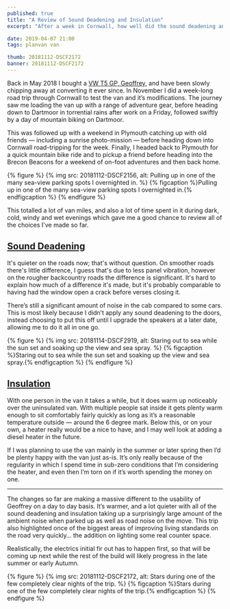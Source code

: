 ```yaml
---
published: true
title: "A Review of Sound Deadening and Insulation"
excerpt: "After a week in Cornwall, how well did the sound deadening and insulation perform? Did it help, or was it one big waste of time and money?"

date: 2019-04-07 21:00
tags: planvan van

thumb: 20181112-DSCF2172
banner: 20181112-DSCF2172
---
```


Back in May 2018 I bought a [VW T5 GP, Geoffrey](/notebook/2018/08/planvan), and have been slowly chipping away at converting it ever since. In November I did a week-long road trip through Cornwall to test the van and it’s modifications. The journey saw me loading the van up with a range of adventure gear, before heading down to Dartmoor in torrential rains after work on a Friday, followed swiftly by a day of mountain biking on Dartmoor.

This was followed up with a weekend in Plymouth catching up with old friends — including a sunrise photo-mission — before heading down into Cornwall road-tripping for the week. Finally, I headed back to Plymouth for a quick mountain bike ride and to pickup a friend before heading into the Brecon Beacons for a weekend of on-foot adventures and then back home.

{% figure %}
  {% img src: 20181112-DSCF2156, alt: Pulling up in one of the many sea-view parking spots I overnighted in. %}
  {% figcaption %}Pulling up in one of the many sea-view parking spots I overnighted in.{% endfigcaption %}
{% endfigure %}

This totalled a lot of van miles, and also a lot of time spent in it during dark, cold, windy and wet evenings which gave me a good chance to review all of the choices I've made so far.

## [Sound Deadening](/notebook/2018/10/van-sound-deadening)

It's quieter on the roads now; that's without question. On smoother roads there's little difference, I guess that's due to less panel vibration, however on the rougher backcountry roads the difference is significant. It's hard to explain how much of a difference it's made, but it's probably comparable to having had the window open a crack before verses closing it.

There’s still a significant amount of noise in the cab compared to some cars. This is most likely because I didn’t apply any sound deadening to the doors, instead choosing to put this off until I upgrade the speakers at a later date, allowing me to do it all in one go.

{% figure %}
  {% img src: 20181114-DSCF2919, alt: Staring out to sea while the sun set and soaking up the view and sea spray. %}
  {% figcaption %}Staring out to sea while the sun set and soaking up the view and sea spray.{% endfigcaption %}
{% endfigure %}

## [Insulation](/notebook/2018/11/van-insulation)

With one person in the van it takes a while, but it does warm up noticeably over the uninsulated van. With multiple people sat inside it gets plenty warm enough to sit comfortably fairly quickly as long as it’s a reasonable temperature outside — around the 6 degree mark. Below this, or on your own, a heater really would be a nice to have, and I may well look at adding a diesel heater in the future.

If I was planning to use the van mainly in the summer or later spring then I’d be plenty happy with the van just as-is. It’s only really because of the regularity in which I spend time in sub-zero conditions that I’m considering the heater, and even then I’m torn on if it’s worth spending the money on one.

---

The changes so far are making a massive different to the usability of Geoffrey on a day to day basis. It’s warmer, and a lot quieter with all of the sound deadening and insulation taking up a surprisingly large amount of the ambient noise when parked up as well as road noise on the move. This trip also highlighted once of the biggest areas of improving living standards on the road very quickly… the addition on lighting some real counter space.

Realistically, the electrics initial fir out has to happen first, so that will be coming up next while the rest of the build will likely progress in the late summer or early Autumn.

{% figure %}
  {% img src: 20181112-DSCF2172, alt: Stars during one of the few completely clear nights of the trip. %}
  {% figcaption %}Stars during one of the few completely clear nights of the trip.{% endfigcaption %}
{% endfigure %}
